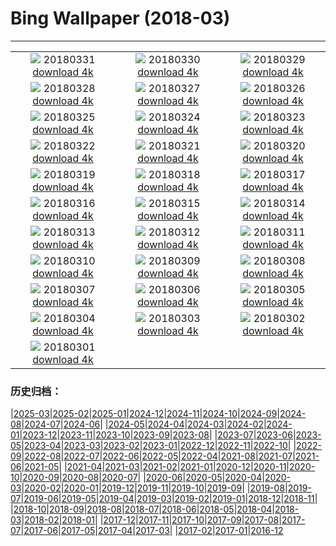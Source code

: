 # Bing Wallpaper (2018-03)
**************
| | | |
|:-:|:-:|:-:|
| ![](https://www.bing.com/az/hprichbg/rb/MarshmallowPeeps_ZH-CN7218406167_1920x1080.jpg) 20180331 [download 4k](https://www.bing.com/az/hprichbg/rb/MarshmallowPeeps_ZH-CN7218406167_UHD.jpg) | ![](https://www.bing.com/az/hprichbg/rb/NationalSpring_ZH-CN12829622213_1920x1080.jpg) 20180330 [download 4k](https://www.bing.com/az/hprichbg/rb/NationalSpring_ZH-CN12829622213_UHD.jpg) | ![](https://www.bing.com/az/hprichbg/rb/SplitVestibule_ZH-CN14312716793_1920x1080.jpg) 20180329 [download 4k](https://www.bing.com/az/hprichbg/rb/SplitVestibule_ZH-CN14312716793_UHD.jpg) |
| ![](https://www.bing.com/az/hprichbg/rb/HawaMahal_ZH-CN7126476273_1920x1080.jpg) 20180328 [download 4k](https://www.bing.com/az/hprichbg/rb/HawaMahal_ZH-CN7126476273_UHD.jpg) | ![](https://www.bing.com/az/hprichbg/rb/NCGSLShorelands_ZH-CN10992961198_1920x1080.jpg) 20180327 [download 4k](https://www.bing.com/az/hprichbg/rb/NCGSLShorelands_ZH-CN10992961198_UHD.jpg) | ![](https://www.bing.com/az/hprichbg/rb/DragonflyMacro_ZH-CN9950962027_1920x1080.jpg) 20180326 [download 4k](https://www.bing.com/az/hprichbg/rb/DragonflyMacro_ZH-CN9950962027_UHD.jpg) |
| ![](https://www.bing.com/az/hprichbg/rb/BrokenObelisk_ZH-CN11618156016_1920x1080.jpg) 20180325 [download 4k](https://www.bing.com/az/hprichbg/rb/BrokenObelisk_ZH-CN11618156016_UHD.jpg) | ![](https://www.bing.com/az/hprichbg/rb/Poortersloge_ZH-CN11453345050_1920x1080.jpg) 20180324 [download 4k](https://www.bing.com/az/hprichbg/rb/Poortersloge_ZH-CN11453345050_UHD.jpg) | ![](https://www.bing.com/az/hprichbg/rb/ToucanetEcuador_ZH-CN11298988903_1920x1080.jpg) 20180323 [download 4k](https://www.bing.com/az/hprichbg/rb/ToucanetEcuador_ZH-CN11298988903_UHD.jpg) |
| ![](https://www.bing.com/az/hprichbg/rb/PeruCanyonClouds_ZH-CN10405307621_1920x1080.jpg) 20180322 [download 4k](https://www.bing.com/az/hprichbg/rb/PeruCanyonClouds_ZH-CN10405307621_UHD.jpg) | ![](https://www.bing.com/az/hprichbg/rb/WorldWaterDay_ZH-CN11747740536_1920x1080.jpg) 20180321 [download 4k](https://www.bing.com/az/hprichbg/rb/WorldWaterDay_ZH-CN11747740536_UHD.jpg) | ![](https://www.bing.com/az/hprichbg/rb/Sunbird1_ZH-CN12058461588_1920x1080.jpg) 20180320 [download 4k](https://www.bing.com/az/hprichbg/rb/Sunbird1_ZH-CN12058461588_UHD.jpg) |
| ![](https://www.bing.com/az/hprichbg/rb/TulipsEquinox_ZH-CN11213785857_1920x1080.jpg) 20180319 [download 4k](https://www.bing.com/az/hprichbg/rb/TulipsEquinox_ZH-CN11213785857_UHD.jpg) | ![](https://www.bing.com/az/hprichbg/rb/DragonBridge_ZH-CN12321283639_1920x1080.jpg) 20180318 [download 4k](https://www.bing.com/az/hprichbg/rb/DragonBridge_ZH-CN12321283639_UHD.jpg) | ![](https://www.bing.com/az/hprichbg/rb/XmasTreeRoad_ZH-CN11556502034_1920x1080.jpg) 20180317 [download 4k](https://www.bing.com/az/hprichbg/rb/XmasTreeRoad_ZH-CN11556502034_UHD.jpg) |
| ![](https://www.bing.com/az/hprichbg/rb/RossErrilly_ZH-CN11204408260_1920x1080.jpg) 20180316 [download 4k](https://www.bing.com/az/hprichbg/rb/RossErrilly_ZH-CN11204408260_UHD.jpg) | ![](https://www.bing.com/az/hprichbg/rb/WolongPanda_ZH-CN10957042976_1920x1080.jpg) 20180315 [download 4k](https://www.bing.com/az/hprichbg/rb/WolongPanda_ZH-CN10957042976_UHD.jpg) | ![](https://www.bing.com/az/hprichbg/rb/PaperboyoOctopus_ZH-CN9384087611_1920x1080.jpg) 20180314 [download 4k](https://www.bing.com/az/hprichbg/rb/PaperboyoOctopus_ZH-CN9384087611_UHD.jpg) |
| ![](https://www.bing.com/az/hprichbg/rb/ToroidalBubble_ZH-CN10711997835_1920x1080.jpg) 20180313 [download 4k](https://www.bing.com/az/hprichbg/rb/ToroidalBubble_ZH-CN10711997835_UHD.jpg) | ![](https://www.bing.com/az/hprichbg/rb/PulauWayagIslands_ZH-CN11954777980_1920x1080.jpg) 20180312 [download 4k](https://www.bing.com/az/hprichbg/rb/PulauWayagIslands_ZH-CN11954777980_UHD.jpg) | ![](https://www.bing.com/az/hprichbg/rb/Sanderlings_ZH-CN9697685009_1920x1080.jpg) 20180311 [download 4k](https://www.bing.com/az/hprichbg/rb/Sanderlings_ZH-CN9697685009_UHD.jpg) |
| ![](https://www.bing.com/az/hprichbg/rb/OlomoucClock_ZH-CN14494749598_1920x1080.jpg) 20180310 [download 4k](https://www.bing.com/az/hprichbg/rb/OlomoucClock_ZH-CN14494749598_UHD.jpg) | ![](https://www.bing.com/az/hprichbg/rb/JohnstonCanyon_ZH-CN13093779174_1920x1080.jpg) 20180309 [download 4k](https://www.bing.com/az/hprichbg/rb/JohnstonCanyon_ZH-CN13093779174_UHD.jpg) | ![](https://www.bing.com/az/hprichbg/rb/DCCB_ZH-CN12497477745_1920x1080.jpg) 20180308 [download 4k](https://www.bing.com/az/hprichbg/rb/DCCB_ZH-CN12497477745_UHD.jpg) |
| ![](https://www.bing.com/az/hprichbg/rb/FearlessGirl_ZH-CN8770808173_1920x1080.jpg) 20180307 [download 4k](https://www.bing.com/az/hprichbg/rb/FearlessGirl_ZH-CN8770808173_UHD.jpg) | ![](https://www.bing.com/az/hprichbg/rb/NovaScotiaIce_ZH-CN11765767656_1920x1080.jpg) 20180306 [download 4k](https://www.bing.com/az/hprichbg/rb/NovaScotiaIce_ZH-CN11765767656_UHD.jpg) | ![](https://www.bing.com/az/hprichbg/rb/Landsat7Bahamas_ZH-CN8824105008_1920x1080.jpg) 20180305 [download 4k](https://www.bing.com/az/hprichbg/rb/Landsat7Bahamas_ZH-CN8824105008_UHD.jpg) |
| ![](https://www.bing.com/az/hprichbg/rb/SeattlePublicLibrary_ZH-CN9936150641_1920x1080.jpg) 20180304 [download 4k](https://www.bing.com/az/hprichbg/rb/SeattlePublicLibrary_ZH-CN9936150641_UHD.jpg) | ![](https://www.bing.com/az/hprichbg/rb/AustralianBaobab_ZH-CN9394891464_1920x1080.jpg) 20180303 [download 4k](https://www.bing.com/az/hprichbg/rb/AustralianBaobab_ZH-CN9394891464_UHD.jpg) | ![](https://www.bing.com/az/hprichbg/rb/MountainCougar_ZH-CN11605954810_1920x1080.jpg) 20180302 [download 4k](https://www.bing.com/az/hprichbg/rb/MountainCougar_ZH-CN11605954810_UHD.jpg) |
| ![](https://www.bing.com/az/hprichbg/rb/LanternFestial_ZH-CN13235289391_1920x1080.jpg) 20180301 [download 4k](https://www.bing.com/az/hprichbg/rb/LanternFestial_ZH-CN13235289391_UHD.jpg) |  |  |

### 历史归档：

|[2025-03](/../2025-03/2025-03.md)|[2025-02](/../2025-02/2025-02.md)|[2025-01](/../2025-01/2025-01.md)|[2024-12](/../2024-12/2024-12.md)|[2024-11](/../2024-11/2024-11.md)|[2024-10](/../2024-10/2024-10.md)|[2024-09](/../2024-09/2024-09.md)|[2024-08](/../2024-08/2024-08.md)|[2024-07](/../2024-07/2024-07.md)|[2024-06](/../2024-06/2024-06.md)|
|[2024-05](/../2024-05/2024-05.md)|[2024-04](/../2024-04/2024-04.md)|[2024-03](/../2024-03/2024-03.md)|[2024-02](/../2024-02/2024-02.md)|[2024-01](/../2024-01/2024-01.md)|[2023-12](/../2023-12/2023-12.md)|[2023-11](/../2023-11/2023-11.md)|[2023-10](/../2023-10/2023-10.md)|[2023-09](/../2023-09/2023-09.md)|[2023-08](/../2023-08/2023-08.md)|
|[2023-07](/../2023-07/2023-07.md)|[2023-06](/../2023-06/2023-06.md)|[2023-05](/../2023-05/2023-05.md)|[2023-04](/../2023-04/2023-04.md)|[2023-03](/../2023-03/2023-03.md)|[2023-02](/../2023-02/2023-02.md)|[2023-01](/../2023-01/2023-01.md)|[2022-12](/../2022-12/2022-12.md)|[2022-11](/../2022-11/2022-11.md)|[2022-10](/../2022-10/2022-10.md)|
|[2022-09](/../2022-09/2022-09.md)|[2022-08](/../2022-08/2022-08.md)|[2022-07](/../2022-07/2022-07.md)|[2022-06](/../2022-06/2022-06.md)|[2022-05](/../2022-05/2022-05.md)|[2022-04](/../2022-04/2022-04.md)|[2021-08](/../2021-08/2021-08.md)|[2021-07](/../2021-07/2021-07.md)|[2021-06](/../2021-06/2021-06.md)|[2021-05](/../2021-05/2021-05.md)|
|[2021-04](/../2021-04/2021-04.md)|[2021-03](/../2021-03/2021-03.md)|[2021-02](/../2021-02/2021-02.md)|[2021-01](/../2021-01/2021-01.md)|[2020-12](/../2020-12/2020-12.md)|[2020-11](/../2020-11/2020-11.md)|[2020-10](/../2020-10/2020-10.md)|[2020-09](/../2020-09/2020-09.md)|[2020-08](/../2020-08/2020-08.md)|[2020-07](/../2020-07/2020-07.md)|
|[2020-06](/../2020-06/2020-06.md)|[2020-05](/../2020-05/2020-05.md)|[2020-04](/../2020-04/2020-04.md)|[2020-03](/../2020-03/2020-03.md)|[2020-02](/../2020-02/2020-02.md)|[2020-01](/../2020-01/2020-01.md)|[2019-12](/../2019-12/2019-12.md)|[2019-11](/../2019-11/2019-11.md)|[2019-10](/../2019-10/2019-10.md)|[2019-09](/../2019-09/2019-09.md)|
|[2019-08](/../2019-08/2019-08.md)|[2019-07](/../2019-07/2019-07.md)|[2019-06](/../2019-06/2019-06.md)|[2019-05](/../2019-05/2019-05.md)|[2019-04](/../2019-04/2019-04.md)|[2019-03](/../2019-03/2019-03.md)|[2019-02](/../2019-02/2019-02.md)|[2019-01](/../2019-01/2019-01.md)|[2018-12](/../2018-12/2018-12.md)|[2018-11](/../2018-11/2018-11.md)|
|[2018-10](/../2018-10/2018-10.md)|[2018-09](/../2018-09/2018-09.md)|[2018-08](/../2018-08/2018-08.md)|[2018-07](/../2018-07/2018-07.md)|[2018-06](/../2018-06/2018-06.md)|[2018-05](/../2018-05/2018-05.md)|[2018-04](/../2018-04/2018-04.md)|[2018-03](/2018-03.md)|[2018-02](/../2018-02/2018-02.md)|[2018-01](/../2018-01/2018-01.md)|
|[2017-12](/../2017-12/2017-12.md)|[2017-11](/../2017-11/2017-11.md)|[2017-10](/../2017-10/2017-10.md)|[2017-09](/../2017-09/2017-09.md)|[2017-08](/../2017-08/2017-08.md)|[2017-07](/../2017-07/2017-07.md)|[2017-06](/../2017-06/2017-06.md)|[2017-05](/../2017-05/2017-05.md)|[2017-04](/../2017-04/2017-04.md)|[2017-03](/../2017-03/2017-03.md)|
|[2017-02](/../2017-02/2017-02.md)|[2017-01](/../2017-01/2017-01.md)|[2016-12](/../2016-12/2016-12.md)